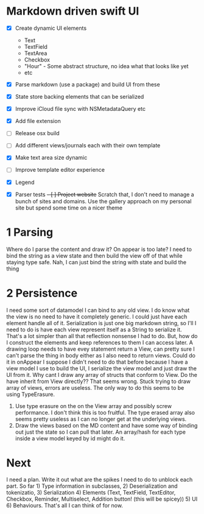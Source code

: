 # Markdown driven swift UI
- [x] Create dynamic UI elements
     - Text
     - TextField
     - TextArea
     - Checkbox
     - "Hour" - Some abstract structure, no idea what that looks like yet
     - etc
- [x] Parse markdown (use a package) and build UI from these
- [x] State store backing elements that can be serialized
- [x] Improve iCloud file sync with NSMetadataQuery etc
- [x] Add file extension
- [ ] Release osx build
- [ ] Add different views/journals each with their own template
- [x] Make text area size dynamic
- [ ] Improve template editor experience
- [x] Legend
- [x] Parser tests
~~- [ ] Project website~~ Scratch that, I don't need to manage a bunch of sites and domains. Use the gallery approach on my personal site but spend some time on a nicer theme


# 1 Parsing
Where do I parse the content and draw it? On appear is too late? I need to bind the string as a view state and then build the view off of that while staying type safe.
    Nah, I can just bind the string with state and build the thing

# 2 Persistence
I need some sort of datamodel I can bind to any old view. I do know what the view is no need to have it completely generic.
I could just have each element handle all of it. Serialization is just one big markdown string, so I'll I need to do is have each view represent itself as a String to serialize it. That's a lot simpler than all that reflection nonsense I had to do.
    But, how do I construct the elements and keep references to them I can access later. A drawing loop needs to have evey statement return a View, can pretty sure I can't parse the thing in body either as I also need to return views. Could do it in onAppear I suppose
    I didn't need to do that before because I have a view model I use to build the UI, I serialize the view model and just draw the UI from it.
    Why cant I draw any array of structs that conform to View. Do the have inherit from View directly?? That seems wrong.
    Stuck trying to draw array of views, errors are useless.
The only way to do this seems to be using TypeErasure.
1. Use type erasure on the on the View array and possibly screw performance.
    I don't think this is too fruitful. The type erased array also seems pretty useless as I can no longer get at the underlying views. 
2. Draw the views based on the MD content and have some way of binding out just the state so I can pull that later. An array/hash for each type inside a view model keyed by id might do it.

# Next
I need a plan. Write it out what are the spikes I need to do to unblock each part. So far 1) Type information in subclasses, 2) Deserialization and tokenizatio, 3) Serialization 4) Elements (Text, TextField, TextEditor, Checkbox, Reminder, Multiselect, Addition button! (this will be spicey)) 5) UI 6) Behaviours. That's all I can think of for now.


